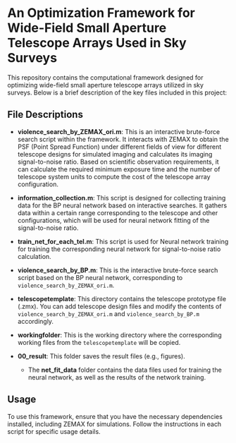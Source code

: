 # An Optimization Framework for Wide-Field Small Aperture Telescope Arrays Used in Sky Surveys

This repository contains the computational framework designed for optimizing wide-field small aperture telescope arrays utilized in sky surveys. Below is a brief description of the key files included in this project:

## File Descriptions

- **violence_search_by_ZEMAX_ori.m**: This is an interactive brute-force search script within the framework. It interacts with ZEMAX to obtain the PSF (Point Spread Function) under different fields of view for different telescope designs for simulated imaging and calculates its imaging signal-to-noise ratio. Based on scientific observation requirements, it can calculate the required minimum exposure time and the number of telescope system units to compute the cost of the telescope array configuration.

- **information_collection.m**: This script is designed for collecting training data for the BP neural network based on interactive searches. It gathers data within a certain range corresponding to the telescope and other configurations, which will be used for neural network fitting of the signal-to-noise ratio.

- **train_net_for_each_tel.m**: This script is used for Neural network training for training the corresponding neural network for signal-to-noise ratio calculation.

- **violence_search_by_BP.m**: This is the interactive brute-force search script based on the BP neural network, corresponding to `violence_search_by_ZEMAX_ori.m`.

- **telescopetemplate**: This directory contains the telescope prototype file (.zmx). You can add telescope design files and modify the contents of `violence_search_by_ZEMAX_ori.m` and `violence_search_by_BP.m` accordingly.

- **workingfolder**: This is the working directory where the corresponding working files from the `telescopetemplate` will be copied.

- **00_result**: This folder saves the result files (e.g., figures).
  - The **net_fit_data** folder contains the data files used for training the neural network, as well as the results of the network training.

## Usage

To use this framework, ensure that you have the necessary dependencies installed, including ZEMAX for simulations. Follow the instructions in each script for specific usage details.

